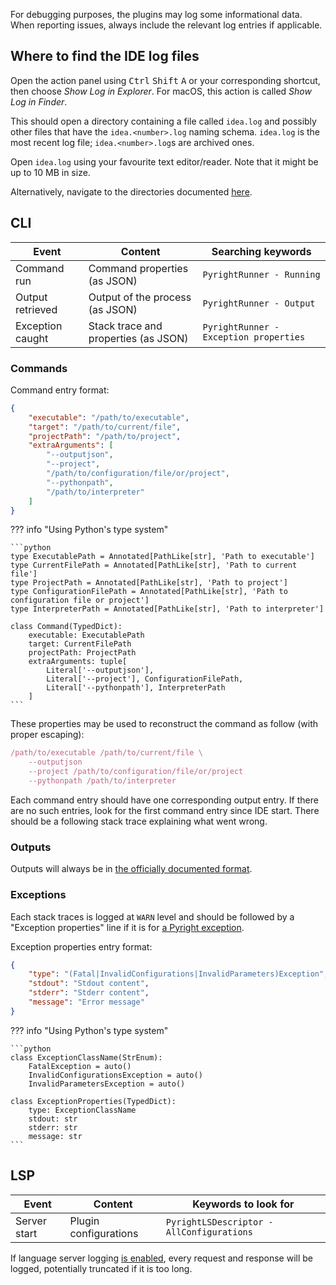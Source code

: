 For debugging purposes, the plugins may log some informational data.
When reporting issues, always include the relevant log entries if applicable.


## Where to find the IDE log files

Open the action panel using <kbd>Ctrl</kbd> <kbd>Shift</kbd> <kbd>A</kbd>
or your corresponding shortcut, then choose <i>Show Log in Explorer</i>.
For macOS, this action is called <i>Show Log in Finder</i>.

This should open a directory containing a file called `idea.log`
and possibly other files that have the `idea.<number>.log` naming schema.
`idea.log` is the most recent log file; `idea.<number>.log`s are archived ones.

Open `idea.log` using your favourite text editor/reader.
Note that it might be up to 10 MB in size.

Alternatively, navigate to the directories documented [here][1].


## CLI

| Event            | Content                              | Searching keywords                     |
|------------------|--------------------------------------|----------------------------------------|
| Command run      | Command properties (as JSON)         | `PyrightRunner - Running`              |
| Output retrieved | Output of the process (as JSON)      | `PyrightRunner - Output`               |
| Exception caught | Stack trace and properties (as JSON) | `PyrightRunner - Exception properties` |


### Commands

Command entry format:

```json
{
    "executable": "/path/to/executable",
    "target": "/path/to/current/file",
    "projectPath": "/path/to/project",
    "extraArguments": [
        "--outputjson",
        "--project",
        "/path/to/configuration/file/or/project",
        "--pythonpath",
        "/path/to/interpreter"
    ]
}
```

??? info "Using Python's type system"

    ```python
    type ExecutablePath = Annotated[PathLike[str], 'Path to executable']
    type CurrentFilePath = Annotated[PathLike[str], 'Path to current file']
    type ProjectPath = Annotated[PathLike[str], 'Path to project']
    type ConfigurationFilePath = Annotated[PathLike[str], 'Path to configuration file or project']
    type InterpreterPath = Annotated[PathLike[str], 'Path to interpreter']
    
    class Command(TypedDict):
        executable: ExecutablePath
        target: CurrentFilePath
        projectPath: ProjectPath
        extraArguments: tuple[
            Literal['--outputjson'],
            Literal['--project'], ConfigurationFilePath,
            Literal['--pythonpath'], InterpreterPath
        ]
    ```

These properties may be used to reconstruct the command as follow
(with proper escaping):

```javascript
/path/to/executable /path/to/current/file \
    --outputjson
    --project /path/to/configuration/file/or/project
    --pythonpath /path/to/interpreter
```

Each command entry should have one corresponding output entry.
If there are no such entries, look for the first command entry since IDE start.
There should be a following stack trace explaining what went wrong.


### Outputs

Outputs will always be in [the officially documented format][2].


### Exceptions

Each stack traces is logged at `WARN` level and
should be followed by a "Exception properties" line
if it is for [a Pyright exception][3].

Exception properties entry format:

```json
{
    "type": "(Fatal|InvalidConfigurations|InvalidParameters)Exception",
    "stdout": "Stdout content",
    "stderr": "Stderr content",
    "message": "Error message"
}
```

??? info "Using Python's type system"

    ```python
    class ExceptionClassName(StrEnum):
        FatalException = auto()
        InvalidConfigurationsException = auto()
        InvalidParametersException = auto()
    
    class ExceptionProperties(TypedDict):
        type: ExceptionClassName
        stdout: str
        stderr: str
        message: str
    ```


## LSP

| Event        | Content               | Keywords to look for                      |
|--------------|-----------------------|-------------------------------------------|
| Server start | Plugin configurations | `PyrightLSDescriptor - AllConfigurations` |


If language server logging [is enabled][4],
every request and response will be logged,
potentially truncated if it is too long.


  [1]: https://www.jetbrains.com/help/pycharm/directories-used-by-the-ide-to-store-settings-caches-plugins-and-logs.html#logs-directory
  [2]: https://microsoft.github.io/pyright/#/command-line?id=json-output
  [3]: https://microsoft.github.io/pyright/#/command-line?id=pyright-exit-codes
  [4]: how-to.md#how-to-enable-language-server-logging

